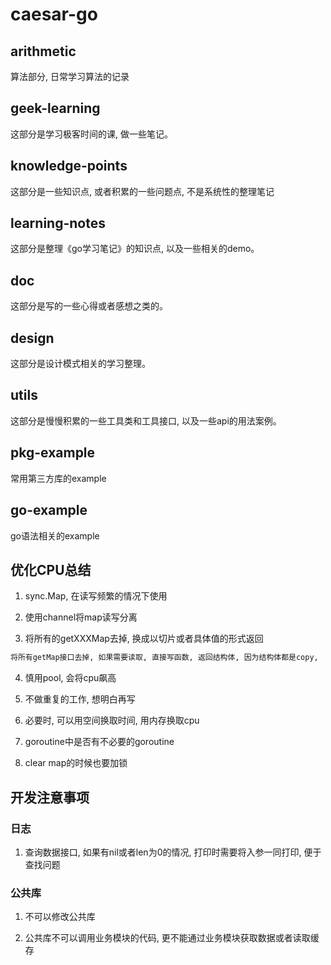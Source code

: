 # caesar-go

## arithmetic

算法部分, 日常学习算法的记录

## geek-learning

这部分是学习极客时间的课, 做一些笔记。

## knowledge-points

这部分是一些知识点, 或者积累的一些问题点, 不是系统性的整理笔记

## learning-notes

这部分是整理《go学习笔记》的知识点, 以及一些相关的demo。

## doc

这部分是写的一些心得或者感想之类的。

## design

这部分是设计模式相关的学习整理。

## utils

这部分是慢慢积累的一些工具类和工具接口, 以及一些api的用法案例。

## pkg-example

常用第三方库的example

## go-example

go语法相关的example

## 优化CPU总结

1. sync.Map, 在读写频繁的情况下使用

2. 使用channel将map读写分离

3. 将所有的getXXXMap去掉, 换成以切片或者具体值的形式返回

```txt
将所有getMap接口去掉, 如果需要读取, 直接写函数, 返回结构体, 因为结构体都是copy,
```

4. 慎用pool, 会将cpu飙高

5. 不做重复的工作, 想明白再写

6. 必要时, 可以用空间换取时间, 用内存换取cpu

7. goroutine中是否有不必要的goroutine

8. clear map的时候也要加锁

## 开发注意事项

### 日志

1. 查询数据接口, 如果有nil或者len为0的情况, 打印时需要将入参一同打印, 便于查找问题

### 公共库

1. 不可以修改公共库

2. 公共库不可以调用业务模块的代码, 更不能通过业务模块获取数据或者读取缓存